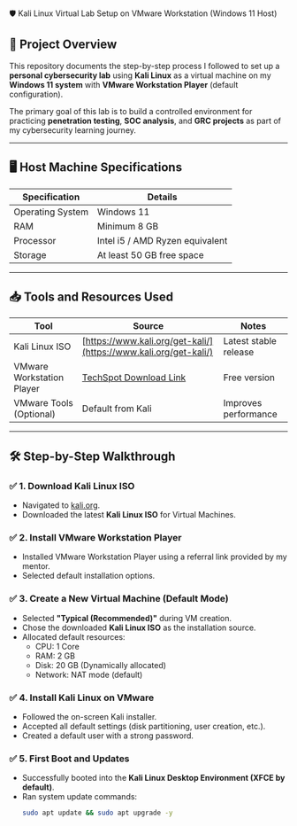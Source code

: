 🛡️ Kali Linux Virtual Lab Setup on VMware Workstation (Windows 11 Host)

## 📖 Project Overview
This repository documents the step-by-step process I followed to set up a **personal cybersecurity lab** using **Kali Linux** as a virtual machine on my **Windows 11 system** with **VMware Workstation Player** (default configuration).

The primary goal of this lab is to build a controlled environment for practicing **penetration testing**, **SOC analysis**, and **GRC projects** as part of my cybersecurity learning journey.

---

## 🖥️ Host Machine Specifications

| Specification | Details |
|---------------|---------|
| Operating System | Windows 11 |
| RAM | Minimum 8 GB |
| Processor | Intel i5 / AMD Ryzen equivalent |
| Storage | At least 50 GB free space |

---

## 📥 Tools and Resources Used

| Tool | Source | Notes |
|-----|------|------|
| Kali Linux ISO | [https://www.kali.org/get-kali/](https://www.kali.org/get-kali/) | Latest stable release |
| VMware Workstation Player | [TechSpot Download Link](https://www.techspot.com/downloads/downloadnow/189/?evp=f14a48a23bc560f5fbe81b8d83387b41&file=11957) | Free version |
| VMware Tools (Optional) | Default from Kali | Improves performance |

---

## 🛠️ Step-by-Step Walkthrough

### ✅ 1. Download Kali Linux ISO
- Navigated to [kali.org](https://www.kali.org/get-kali/).
- Downloaded the latest **Kali Linux ISO** for Virtual Machines.

### ✅ 2. Install VMware Workstation Player
- Installed VMware Workstation Player using a referral link provided by my mentor.
- Selected default installation options.

### ✅ 3. Create a New Virtual Machine (Default Mode)
- Selected **"Typical (Recommended)"** during VM creation.
- Chose the downloaded **Kali Linux ISO** as the installation source.
- Allocated default resources:
  - CPU: 1 Core
  - RAM: 2 GB
  - Disk: 20 GB (Dynamically allocated)
  - Network: NAT mode (default)

### ✅ 4. Install Kali Linux on VMware
- Followed the on-screen Kali installer.
- Accepted all default settings (disk partitioning, user creation, etc.).
- Created a default user with a strong password.

### ✅ 5. First Boot and Updates
- Successfully booted into the **Kali Linux Desktop Environment (XFCE by default)**.
- Ran system update commands:
  ```bash
  sudo apt update && sudo apt upgrade -y
